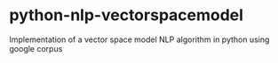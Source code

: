 # python-nlp-vectorspacemodel
Implementation of a vector space model NLP algorithm in python using google corpus
